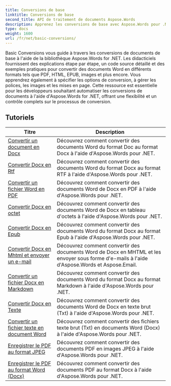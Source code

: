 ```yaml
---
title: Conversions de base
linktitle: Conversions de base
second_title: API de traitement de documents Aspose.Words
description: Apprenez les conversions de base avec Aspose.Words pour .NET. Convertissez facilement des documents Word vers d'autres formats tels que PDF, HTML, RTF et plus encore.
type: docs
weight: 1600
url: /fr/net/basic-conversions/
---
```


Basic Conversions vous guide à travers les conversions de documents de base à l'aide de la bibliothèque Aspose.Words for .NET. Les didacticiels fournissent des explications étape par étape, un code source détaillé et des exemples pratiques pour convertir des documents Word en différents formats tels que PDF, HTML, EPUB, images et plus encore. Vous apprendrez également à spécifier les options de conversion, à gérer les polices, les images et les mises en page. Cette ressource est essentielle pour les développeurs souhaitant automatiser les conversions de documents à l'aide d'Aspose.Words for .NET, offrant une flexibilité et un contrôle complets sur le processus de conversion.

 ## Tutoriels
| Titre | Description |
| --- | --- |
| [Convertir un document en Docx](./doc-to-docx/) | Découvrez comment convertir des documents Word du format Doc au format Docx à l'aide d'Aspose.Words pour .NET.  |
| [Convertir Docx en Rtf](./docx-to-rtf/) | Découvrez comment convertir des documents Word du format Docx au format RTF à l'aide d'Aspose.Words pour .NET.  |  
| [Convertir un fichier Word en PDF](./docx-to-pdf/) | Découvrez comment convertir des documents Word de Docx en PDF à l'aide d'Aspose.Words pour .NET. | 
| [Convertir Docx en octet](./docx-to-byte/) | Découvrez comment convertir des documents Word de Docx en tableau d'octets à l'aide d'Aspose.Words pour .NET. |  
| [Convertir Docx en Epub](./docx-to-epub/) | Découvrez comment convertir des documents Word du format Docx au format Epub à l'aide d'Aspose.Words pour .NET. |
| [Convertir Docx en Mhtml et envoyer un e-mail](./docx-to-mhtml-and-sending-email/) | Découvrez comment convertir des documents Word de Docx en MHTML et les envoyer sous forme d'e-mails à l'aide d'Aspose.Words et Aspose.Email. |
| [Convertir un fichier Docx en Markdown](./docx-to-markdown/) | Découvrez comment convertir des documents Word du format Docx au format Markdown à l'aide d'Aspose.Words pour .NET. |
| [Convertir Docx en Texte](./docx-to-txt/) | Découvrez comment convertir des documents Word de Docx en texte brut (Txt) à l'aide d'Aspose.Words pour .NET. |
| [Convertir un fichier texte en document Word](./txt-to-docx/) | Découvrez comment convertir des fichiers texte brut (Txt) en documents Word (Docx) à l'aide d'Aspose.Words pour .NET. | 
| [Enregistrer le PDF au format JPEG](./pdf-to-jpeg/) | Découvrez comment convertir des documents PDF en images JPEG à l'aide d'Aspose.Words pour .NET. |
| [Enregistrer le PDF au format Word (Docx)](./pdf-to-docx/) | Découvrez comment convertir des documents PDF au format Docx à l'aide d'Aspose.Words pour .NET.  |